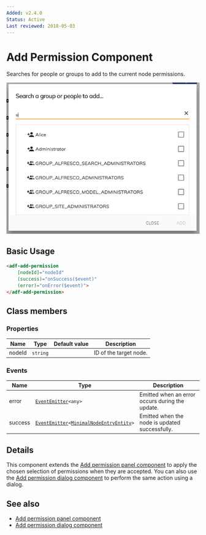 ```yaml
---
Added: v2.4.0
Status: Active
Last reviewed: 2018-05-03
---
```


# Add Permission Component

Searches for people or groups to add to the current node permissions.

![Add Permission Component](../docassets/images/add-permission-component.png)

## Basic Usage

```html
<adf-add-permission
    [nodeId]="nodeId"
    (success)="onSuccess($event)"
    (error)="onError($event)">
</adf-add-permission>
```

## Class members

### Properties

| Name | Type | Default value | Description |
| ---- | ---- | ------------- | ----------- |
| nodeId | `string` |  | ID of the target node. |

### Events

| Name | Type | Description |
| ---- | ---- | ----------- |
| error | [`EventEmitter`](https://angular.io/api/core/EventEmitter)`<any>` | Emitted when an error occurs during the update. |
| success | [`EventEmitter`](https://angular.io/api/core/EventEmitter)`<`[`MinimalNodeEntryEntity`](../content-services/document-library.model.md)`>` | Emitted when the node is updated successfully. |

## Details

This component extends the [Add permission panel component](../content-services/add-permission-panel.component.md)
to apply the chosen selection of permissions when they are accepted. You can also
use the [Add permission dialog component](../content-services/add-permission-dialog.component.md) to perform the same action using a dialog.

## See also

-   [Add permission panel component](../content-services/add-permission-panel.component.md)
-   [Add permission dialog component](../content-services/add-permission-dialog.component.md)
